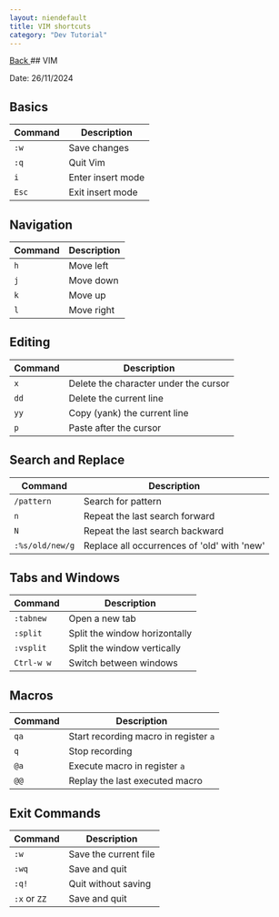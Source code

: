 ```yaml
---
layout: niendefault
title: VIM shortcuts
category: "Dev Tutorial"
---
```

<link rel="stylesheet" href="https://cdnjs.cloudflare.com/ajax/libs/font-awesome/6.0.0-beta3/css/all.min.css">
<a href="/alter_ego.html" class="back-link">
  <i class="fa-solid fa-circle-left" style="color: #fff;"></i> Back
</a>
## VIM

Date: 26/11/2024

## Basics

| Command | Description                     |
|---------|---------------------------------|
| `:w`    | Save changes                   |
| `:q`    | Quit Vim                       |
| `i`     | Enter insert mode              |
| `Esc`   | Exit insert mode               |

## Navigation

| Command | Description                    |
|---------|--------------------------------|
| `h`     | Move left                     |
| `j`     | Move down                     |
| `k`     | Move up                       |
| `l`     | Move right                    |

## Editing

| Command | Description                           |
|---------|---------------------------------------|
| `x`     | Delete the character under the cursor|
| `dd`    | Delete the current line              |
| `yy`    | Copy (yank) the current line         |
| `p`     | Paste after the cursor               |

## Search and Replace

| Command         | Description                           |
|-----------------|---------------------------------------|
| `/pattern`      | Search for pattern                   |
| `n`             | Repeat the last search forward       |
| `N`             | Repeat the last search backward      |
| `:%s/old/new/g` | Replace all occurrences of 'old' with 'new' |

## Tabs and Windows

| Command        | Description                   |
|----------------|-------------------------------|
| `:tabnew`      | Open a new tab                |
| `:split`       | Split the window horizontally |
| `:vsplit`      | Split the window vertically   |
| `Ctrl-w w`     | Switch between windows        |

## Macros

| Command  | Description                     |
|----------|---------------------------------|
| `qa`     | Start recording macro in register `a` |
| `q`      | Stop recording                  |
| `@a`     | Execute macro in register `a`   |
| `@@`     | Replay the last executed macro  |

## Exit Commands

| Command      | Description                    |
|--------------|--------------------------------|
| `:w`         | Save the current file          |
| `:wq`        | Save and quit                  |
| `:q!`        | Quit without saving            |
| `:x` or `ZZ` | Save and quit                  |

